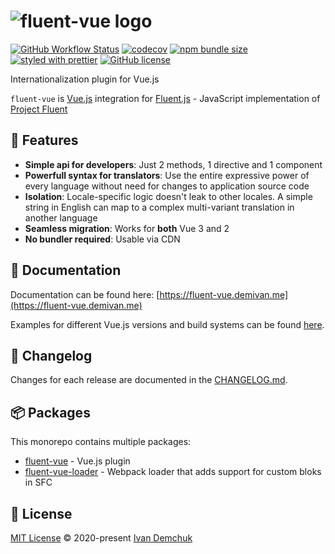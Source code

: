 # ![fluent-vue logo](https://raw.githubusercontent.com/demivan/fluent-vue/HEAD/docs/assets/logo.svg)

[![GitHub Workflow Status](https://img.shields.io/github/workflow/status/demivan/fluent-vue/Test)](https://github.com/Demivan/fluent-vue/actions)
[![codecov](https://codecov.io/gh/Demivan/fluent-vue/branch/develop/graph/badge.svg?token=0JSSE94EGJ)](https://codecov.io/gh/Demivan/fluent-vue)
[![npm bundle size](https://img.shields.io/bundlephobia/min/fluent-vue)](https://bundlephobia.com/result?p=fluent-vue)
[![styled with prettier](https://img.shields.io/badge/styled_with-prettier-ff69b4.svg)](https://github.com/prettier/prettier)
[![GitHub license](https://img.shields.io/github/license/demivan/fluent-vue)](https://github.com/Demivan/fluent-vue/blob/develop/LICENSE)

Internationalization plugin for Vue.js

`fluent-vue` is [Vue.js](https://vuejs.org) integration for [Fluent.js](https://github.com/projectfluent/fluent.js) - JavaScript implementation of [Project Fluent](https://projectfluent.org)

## 🚀 Features

- **Simple api for developers**: Just 2 methods, 1 directive and 1 component
- **Powerfull syntax for translators**: Use the entire expressive power of every language without need for changes to application source code
- **Isolation**: Locale-specific logic doesn't leak to other locales. A simple string in English can map to a complex multi-variant translation in another language
- **Seamless migration**: Works for **both** Vue 3 and 2
- **No bundler required**: Usable via CDN

## 📖 Documentation

Documentation can be found here: [https://fluent-vue.demivan.me](https://fluent-vue.demivan.me)

Examples for different Vue.js versions and build systems can be found [here](https://github.com/demivan/fluent-vue/tree/develop/examples).

## 📜 Changelog

Changes for each release are documented in the [CHANGELOG.md](https://github.com/demivan/fluent-vue/blob/develop/CHANGELOG.md).

## 📦 Packages

This monorepo contains multiple packages:

* [fluent-vue](https://github.com/Demivan/fluent-vue/tree/develop/packages/fluent-vue) - Vue.js plugin
* [fluent-vue-loader](https://github.com/Demivan/fluent-vue/tree/develop/packages/fluent-vue-loader) - Webpack loader that adds support for custom bloks in SFC


## 📄 License

[MIT License](https://github.com/demivan/fluent-vue/blob/develop/LICENSE) © 2020-present [Ivan Demchuk](https://github.com/demivan)
